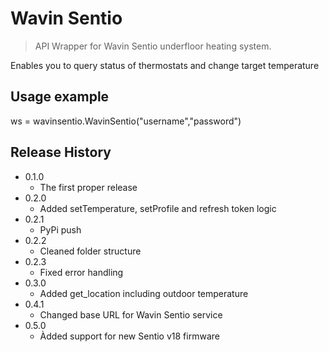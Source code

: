 # Wavin Sentio
> API Wrapper for Wavin Sentio underfloor heating system.

Enables you to query status of thermostats and change target temperature

## Usage example

ws = wavinsentio.WavinSentio("username","password")

## Release History

* 0.1.0
    * The first proper release
* 0.2.0
    * Added setTemperature, setProfile and refresh token logic
* 0.2.1
    * PyPi push
* 0.2.2
    * Cleaned folder structure
* 0.2.3
    * Fixed error handling
* 0.3.0
    * Added get_location including outdoor temperature
* 0.4.1
    * Changed base URL for Wavin Sentio service
* 0.5.0
    * Àdded support for new Sentio v18 firmware
